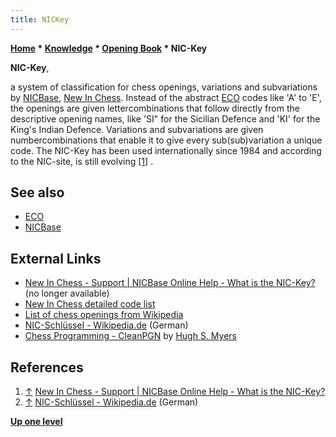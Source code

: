 ```yaml
---
title: NICKey
---
```

**[Home](Home "Home") \* [Knowledge](Knowledge "Knowledge") \* [Opening Book](Opening_Book "Opening Book") \* NIC-Key**


**NIC-Key**,  

a system of classification for chess openings, variations and subvariations by [NICBase](NICBase "NICBase"), [New In Chess](https://en.wikipedia.org/wiki/New_In_Chess). Instead of the abstract [ECO](ECO "ECO") codes like 'A' to 'E', the openings are given lettercombinations that follow directly from the descriptive opening names, like 'SI" for the Sicilian Defence and 'KI' for the King's Indian Defence. Variations and subvariations are given numbercombinations that enable it to give every sub(sub)variation a unique code. The NIC-Key has been used internationally since 1984 and according to the NIC-site, is still evolving <a id="cite-note-1" href="#cite-ref-1">[1]</a> .



## See also


* [ECO](ECO "ECO")
* [NICBase](NICBase "NICBase")


## External Links


* [New In Chess - Support | NICBase Online Help - What is the NIC-Key?](https://www.newinchess.com/Support/Default.aspx?PageID=401) (no longer available)
* [New In Chess detailed code list](http://portablegamenotation.com/Nic.html)
* [List of chess openings from Wikipedia](https://en.wikipedia.org/wiki/List_of_chess_openings)
* [NIC-Schlüssel - Wikipedia.de](https://de.wikipedia.org/wiki/NIC-Schl%C3%BCssel) (German)
* [Chess Programming - CleanPGN](http://www.sdragons.org/Software/chess_programming.html) by [Hugh S. Myers](Hugh_S._Myers "Hugh S. Myers")


## References


1. <a id="cite-ref-1" href="#cite-note-1">↑</a> [New In Chess - Support | NICBase Online Help - What is the NIC-Key?](https://www.newinchess.com/Support/Default.aspx?PageID=401)
2. <a id="cite-ref-2" href="#cite-note-2">↑</a> [NIC-Schlüssel - Wikipedia.de](https://de.wikipedia.org/wiki/NIC-Schl%C3%BCssel) (German)

**[Up one level](Opening_Book "Opening Book")**







 
